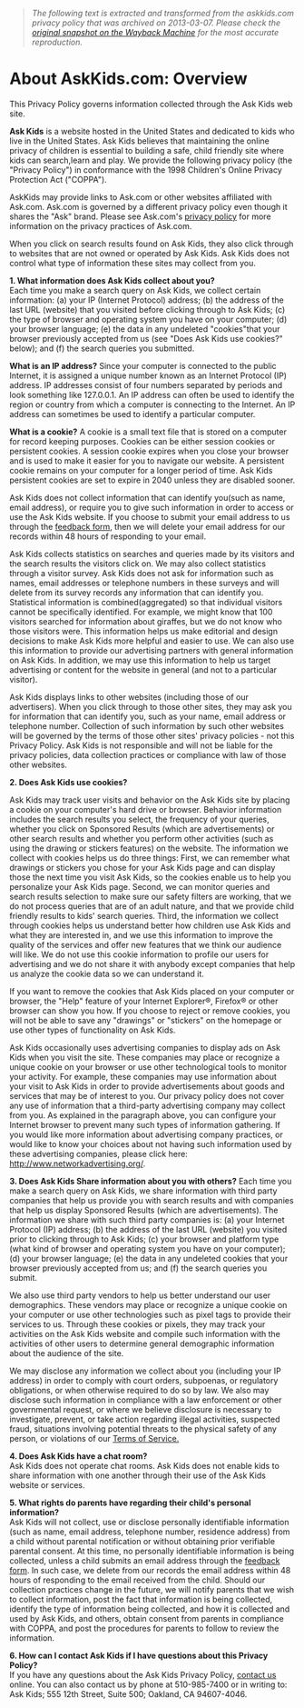 > *The following text is extracted and transformed from the askkids.com privacy policy that was archived on 2013-03-07. Please check the [original snapshot on the Wayback Machine](https://web.archive.org/web/20130307181331id_/http%3A//sp.askkids.com/docs/askkids/privacypolicy_new.shtml) for the most accurate reproduction.*

# About AskKids.com: Overview

This Privacy Policy governs information collected through the Ask Kids web site.

**Ask Kids** is a website hosted in the United States and dedicated to kids who live in the United States. Ask Kids believes that maintaining the online privacy of children is essential to building a safe, child friendly site where kids can search,learn and play. We provide the following privacy policy (the "Privacy Policy") in conformance with the 1998 Children's Online Privacy Protection Act ("COPPA").

AskKids may provide links to Ask.com or other websites affiliated with Ask.com. Ask.com is governed by a different privacy policy even though it shares the "Ask" brand. Please see Ask.com's [privacy policy](http://sp.ask.com/en/docs/about/privacy.shtml) for more information on the privacy practices of Ask.com.

When you click on search results found on Ask Kids, they also click through to websites that are not owned or operated by Ask Kids. Ask Kids does not control what type of information these sites may collect from you.

**1\. What information does Ask Kids collect about you?**  
Each time you make a search query on Ask Kids, we collect certain information: (a) your IP (Internet Protocol) address; (b) the address of the last URL (website) that you visited before clicking through to Ask Kids; (c) the type of browser and operating system you have on your computer; (d) your browser language; (e) the data in any undeleted "cookies"that your browser previously accepted from us (see "Does Ask Kids use cookies?" below); and (f) the search queries you submitted.

**What is an IP address?** Since your computer is connected to the public Internet, it is assigned a unique number known as an Internet Protocol (IP) address. IP addresses consist of four numbers separated by periods and look something like 127.0.0.1. An IP address can often be used to identify the region or country from which a computer is connecting to the Internet. An IP address can sometimes be used to identify a particular computer.

**What is a cookie?** A cookie is a small text file that is stored on a computer for record keeping purposes. Cookies can be either session cookies or persistent cookies. A session cookie expires when you close your browser and is used to make it easier for you to navigate our website. A persistent cookie remains on your computer for a longer period of time. Ask Kids persistent cookies are set to expire in 2040 unless they are disabled sooner.

Ask Kids does not collect information that can identify you(such as name, email address), or require you to give such information in order to access or use the Ask Kids website. If you choose to submit your email address to us through the [feedback form](http://www.askkids.com/contact), then we will delete your email address for our records within 48 hours of responding to your email.

Ask Kids collects statistics on searches and queries made by its visitors and the search results the visitors click on. We may also collect statistics through a visitor survey. Ask Kids does not ask for information such as names, email addresses or telephone numbers in these surveys and will delete from its survey records any information that can identify you. Statistical information is combined(aggregated) so that individual visitors cannot be specifically identified. For example, we might know that 100 visitors searched for information about giraffes, but we do not know who those visitors were. This information helps us make editorial and design decisions to make Ask Kids more helpful and easier to use. We can also use this information to provide our advertising partners with general information on Ask Kids. In addition, we may use this information to help us target advertising or content for the website in general (and not to a particular visitor).

Ask Kids displays links to other websites (including those of our advertisers). When you click through to those other sites, they may ask you for information that can identify you, such as your name, email address or telephone number. Collection of such information by such other websites will be governed by the terms of those other sites' privacy policies - not this Privacy Policy. Ask Kids is not responsible and will not be liable for the privacy policies, data collection practices or compliance with law of those other websites.

**2\. Does Ask Kids use cookies?**

Ask Kids may track user visits and behavior on the Ask Kids site by placing a cookie on your computer's hard drive or browser. Behavior information includes the search results you select, the frequency of your queries, whether you click on Sponsored Results (which are advertisements) or other search results and whether you perform other activities (such as using the drawing or stickers features) on the website. The information we collect with cookies helps us do three things: First, we can remember what drawings or stickers you chose for your Ask Kids page and can display those the next time you visit Ask Kids, so the cookies enable us to help you personalize your Ask Kids page. Second, we can monitor queries and search results selection to make sure our safety filters are working, that we do not process queries that are of an adult nature, and that we provide child friendly results to kids' search queries. Third, the information we collect through cookies helps us understand better how children use Ask Kids and what they are interested in, and we use this information to improve the quality of the services and offer new features that we think our audience will like. We do not use this cookie information to profile our users for advertising and we do not share it with anybody except companies that help us analyze the cookie data so we can understand it.

If you want to remove the cookies that Ask Kids placed on your computer or browser, the "Help" feature of your Internet Explorer®, Firefox® or other browser can show you how. If you choose to reject or remove cookies, you will not be able to save any "drawings" or "stickers" on the homepage or use other types of functionality on Ask Kids.

Ask Kids occasionally uses advertising companies to display ads on Ask Kids when you visit the site. These companies may place or recognize a unique cookie on your browser or use other technological tools to monitor your activity. For example, these companies may use information about your visit to Ask Kids in order to provide advertisements about goods and services that may be of interest to you. Our privacy policy does not cover any use of information that a third-party advertising company may collect from you. As explained in the paragraph above, you can configure your Internet browser to prevent many such types of information gathering. If you would like more information about advertising company practices, or would like to know your choices about not having such information used by these advertising companies, please click here: <http://www.networkadvertising.org/>.

  
**3\. Does Ask Kids Share information about you with others?** Each time you make a search query on Ask Kids, we share information with third party companies that help us provide you with search results and with companies that help us display Sponsored Results (which are advertisements). The information we share with such third party companies is: (a) your Internet Protocol (IP) address; (b) the address of the last URL (website) you visited prior to clicking through to Ask Kids; (c) your browser and platform type (what kind of browser and operating system you have on your computer); (d) your browser language; (e) the data in any undeleted cookies that your browser previously accepted from us; and (f) the search queries you submit. 

We also use third party vendors to help us better understand our user demographics. These vendors may place or recognize a unique cookie on your computer or use other technologies such as pixel tags to provide their services to us. Through these cookies or pixels, they may track your activities on the Ask Kids website and compile such information with the activities of other users to determine general demographic information about the audience of the site.

We may disclose any information we collect about you (including your IP address) in order to comply with court orders, subpoenas, or regulatory obligations, or when otherwise required to do so by law. We also may disclose such information in compliance with a law enforcement or other governmental request, or where we believe disclosure is necessary to investigate, prevent, or take action regarding illegal activities, suspected fraud, situations involving potential threats to the physical safety of any person, or violations of our [Terms of Service.](http://sp.askkids.com/en/docs/about/terms_of_service.shtml)

  
**4\. Does Ask Kids have a chat room?**  
Ask Kids does not operate chat rooms. Ask Kids does not enable kids to share information with one another through their use of the Ask Kids website or services.

  
**5\. What rights do parents have regarding their child's personal information?**  
Ask Kids will not collect, use or disclose personally identifiable information (such as name, email address, telephone number, residence address) from a child without parental notification or without obtaining prior verifiable parental consent. At this time, no personally identifiable information is being collected, unless a child submits an email address through the [feedback form](http://www.askkids.com/contact). In such case, we delete from our records the email address within 48 hours of responding to the email received from the child. Should our collection practices change in the future, we will notify parents that we wish to collect information, post the fact that information is being collected, identify the type of information being collected, and how it is collected and used by Ask Kids, and others, obtain consent from parents in compliance with COPPA, and post the procedures for parents to follow to review the information.

  
**6\. How can I contact Ask Kids if I have questions about this Privacy Policy?**  
If you have any questions about the Ask Kids Privacy Policy, [contact us](http://sp.askkids.com/en/docs/askkids/contact.shtml) online. You can also contact us by phone at 510-985-7400 or in writing to: Ask Kids; 555 12th Street, Suite 500; Oakland, CA 94607-4046.
